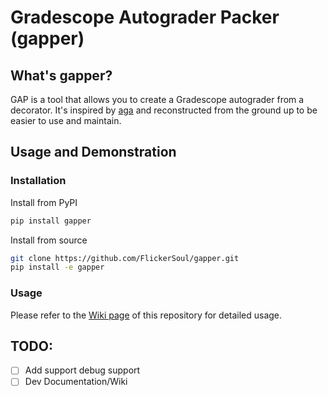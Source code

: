 # Gradescope Autograder Packer (gapper)

## What's gapper? 

GAP is a tool that allows you to create a Gradescope autograder from a decorator. It's inspired by [aga](https://github.com/rileyshahar/aga) and reconstructed from the ground up to be easier to use and maintain. 

## Usage and Demonstration

### Installation

Install from PyPI
```bash
pip install gapper
```

Install from source
```bash
git clone https://github.com/FlickerSoul/gapper.git
pip install -e gapper
```

### Usage 

Please refer to the [Wiki page](https://github.com/FlickerSoul/gapper/wiki) of this repository for detailed usage.

## TODO: 

- [ ] Add support debug support 
- [ ] Dev Documentation/Wiki